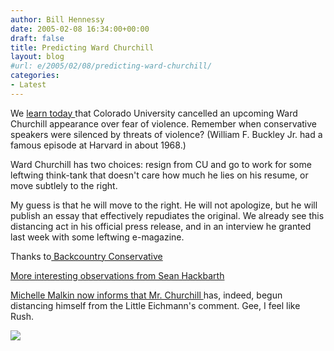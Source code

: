 ```yaml
---
author: Bill Hennessy
date: 2005-02-08 16:34:00+00:00
draft: false
title: Predicting Ward Churchill
layout: blog
#url: e/2005/02/08/predicting-ward-churchill/
categories:
- Latest
---
```


We [learn today ](https://www.denverpost.com/Stories/0,1413,36~53~2698562,00.html)that Colorado University cancelled an upcoming Ward Churchill appearance over fear of violence. Remember when conservative speakers were silenced by threats of violence? (William F. Buckley Jr. had a famous episode at Harvard in about 1968.)




Ward Churchill has two choices: resign from CU and go to work for some leftwing think-tank that doesn't care how much he lies on his resume, or move subtlely to the right.




My guess is that he will move to the right. He will not apologize, but he will publish an essay that effectively repudiates the original. We already see this distancing act in his official press release, and in an interview he granted last week with some leftwing e-magazine.




Thanks to[ Backcountry Conservative](https://www.jquinton.com/archives/002483.html)




[More interesting observations from Sean Hackbarth](https://www.theamericanmind.com/mt-test/archives/016348.html)




[Michelle Malkin now informs that Mr. Churchill ](https://michellemalkin.com/archives/001464.htm)has, indeed, begun distancing himself from the Little Eichmann's comment. Gee, I feel like Rush. 

![](https://blog.billhennessy.com/aggbug.aspx?PostID=1037)

